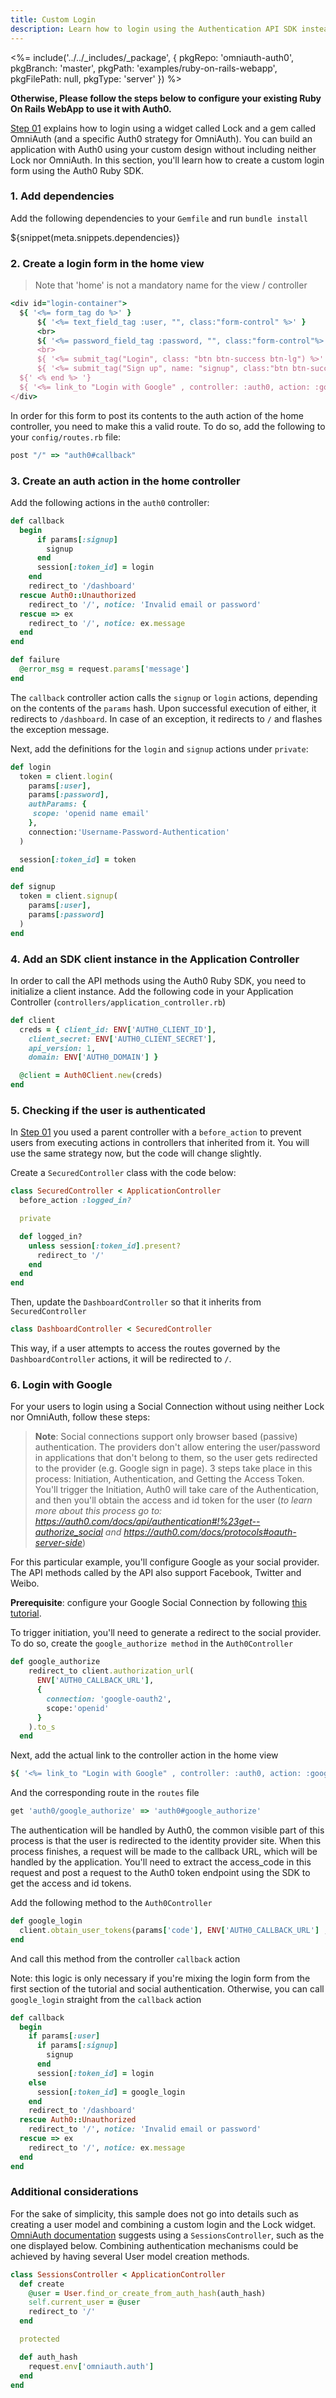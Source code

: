 ```yaml
---
title: Custom Login
description: Learn how to login using the Authentication API SDK instead of omniauth
---
```


<%= include('../../_includes/_package', {
  pkgRepo: 'omniauth-auth0',
  pkgBranch: 'master',
  pkgPath: 'examples/ruby-on-rails-webapp',
  pkgFilePath: null,
  pkgType: 'server'
}) %>

**Otherwise, Please follow the steps below to configure your existing Ruby On Rails WebApp to use it with Auth0.**

[Step 01](/quickstart/webapp/rails/01-login) explains how to login using a widget called Lock and a gem called OmniAuth (and a specific Auth0 strategy for OmniAuth). You can build an application with Auth0 using your custom design without including neither Lock nor OmniAuth. In this section, you'll learn how to create a custom login form using the Auth0 Ruby SDK.

### 1. Add dependencies

Add the following dependencies to your `Gemfile` and run `bundle install`

${snippet(meta.snippets.dependencies)}

### 2. Create a login form in the home view
> Note that 'home' is not a mandatory name for the view / controller

```ruby
<div id="login-container">
  ${ '<%= form_tag do %>' }
      ${ '<%= text_field_tag :user, "", class:"form-control" %>' }
      <br>
      ${ '<%= password_field_tag :password, "", class:"form-control"%>' }</p>
      <br>
      ${ '<%= submit_tag("Login", class: "btn btn-success btn-lg") %>' }
      ${ '<%= submit_tag("Sign up", name: "signup", class:"btn btn-success btn-lg") %>' }
  ${' <% end %> '}
  ${ '<%= link_to "Login with Google" , controller: :auth0, action: :google_authorize %>' }
</div>
```

In order for this form to post its contents to the auth action of the home controller, you need to make this a valid route. To do so, add the following to your `config/routes.rb` file:
```ruby
post "/" => "auth0#callback"
```

### 3. Create an auth action in the home controller

Add the following actions in the `auth0` controller:

```ruby
def callback
  begin
      if params[:signup]
        signup
      end
      session[:token_id] = login
    end
    redirect_to '/dashboard'
  rescue Auth0::Unauthorized
    redirect_to '/', notice: 'Invalid email or password'
  rescue => ex
    redirect_to '/', notice: ex.message
  end
end

def failure
  @error_msg = request.params['message']
end
```
The `callback` controller action calls the `signup` or `login` actions, depending on the contents of the `params` hash. Upon successful execution of either, it redirects to `/dashboard`. In case of an exception, it redirects to `/` and flashes the exception message.

Next, add the definitions for the `login` and `signup` actions under `private`:

```ruby
def login
  token = client.login(
    params[:user],
    params[:password],
    authParams: {
     scope: 'openid name email'
    },
    connection:'Username-Password-Authentication'
  )

  session[:token_id] = token
end

def signup
  token = client.signup(
    params[:user],
    params[:password]
  )
end
```

### 4. Add an SDK client instance in the Application Controller
In order to call the API methods using the Auth0 Ruby SDK, you need to initialize a client instance. Add the following code in your Application Controller (`controllers/application_controller.rb`)

```ruby
def client
  creds = { client_id: ENV['AUTH0_CLIENT_ID'],
    client_secret: ENV['AUTH0_CLIENT_SECRET'],
    api_version: 1,
    domain: ENV['AUTH0_DOMAIN'] }

  @client = Auth0Client.new(creds)
end
```

### 5. Checking if the user is authenticated
In [Step 01](/quickstart/webapp/rails/01-login) you used a parent controller with a `before_action` to prevent users from executing actions in controllers that inherited from it. You will use the same strategy now, but the code will change slightly.

Create a `SecuredController` class with the code below:

```ruby
class SecuredController < ApplicationController
  before_action :logged_in?

  private

  def logged_in?
    unless session[:token_id].present?
      redirect_to '/'
    end
  end
end
```

Then, update the `DashboardController` so that it inherits from `SecuredController`

```ruby
class DashboardController < SecuredController
```

This way, if a user attempts to access the routes governed by the `DashboardController` actions, it will be redirected to `/`.

### 6. Login with Google

For your users to login using a Social Connection without using neither Lock nor OmniAuth, follow these steps:

> **Note**: Social connections support only browser based (passive) authentication. The providers don't allow entering the user/password in applications that don't belong to them, so the user gets redirected to the provider (e.g. Google sign in page). 3 steps take place in this process: Initiation, Authentication, and Getting the Access Token. You'll trigger the Initiation, Auth0 will take care of the Authentication, and then you'll obtain the access and id token for the user (*to learn more about this process go to: https://auth0.com/docs/api/authentication#!%23get--authorize_social and https://auth0.com/docs/protocols#oauth-server-side*)

For this particular example, you'll configure Google as your social provider. The API methods called by the API also support Facebook, Twitter and Weibo.

**Prerequisite**: configure your Google Social Connection by following [this tutorial](https://auth0.com/docs/connections/social/google).

To trigger initiation, you'll need to generate a redirect to the social provider. To do so, create the `google_authorize method` in the `Auth0Controller`

```ruby
def google_authorize
    redirect_to client.authorization_url(
      ENV['AUTH0_CALLBACK_URL'],
      {
        connection: 'google-oauth2',
        scope:'openid'
      }
    ).to_s
  end
```

Next, add the actual link to the controller action in the home view

```ruby
${ '<%= link_to "Login with Google" , controller: :auth0, action: :google_authorize %>' }
```
And the corresponding route in the
`routes` file

```ruby
get 'auth0/google_authorize' => 'auth0#google_authorize'
```

The authentication will be handled by Auth0, the common visible part of this process is that the user is redirected to the identity provider site. When this process finishes, a request will be made to the callback URL, which will be handled by the application. You'll need to extract the access_code in this request and post a request to the Auth0 token endpoint using the SDK to get the access and id tokens.

Add the following method to the `Auth0Controller`

```ruby
def google_login
  client.obtain_user_tokens(params['code'], ENV['AUTH0_CALLBACK_URL'] , 'google-oauth2', 'openid')['id_token']
end
```

And call this method from the controller `callback` action

Note: this logic is only necessary if you're mixing the login form from the first section of the tutorial and social authentication. Otherwise, you can call `google_login` straight from the `callback` action

```ruby
def callback
  begin
    if params[:user]
      if params[:signup]
        signup
      end
      session[:token_id] = login
    else
      session[:token_id] = google_login
    end
    redirect_to '/dashboard'
  rescue Auth0::Unauthorized
    redirect_to '/', notice: 'Invalid email or password'
  rescue => ex
    redirect_to '/', notice: ex.message
  end
end
```

### Additional considerations

For the sake of simplicity, this sample does not go into details such as creating a user model and combining a custom login and the Lock widget. [OmniAuth documentation](https://github.com/intridea/omniauth#integrating-omniauth-into-your-application) suggests using a `SessionsController`, such as the one displayed below. Combining authentication mechanisms could be achieved by having several User model creation methods.

```ruby
class SessionsController < ApplicationController
  def create
    @user = User.find_or_create_from_auth_hash(auth_hash)
    self.current_user = @user
    redirect_to '/'
  end

  protected

  def auth_hash
    request.env['omniauth.auth']
  end
end
```
